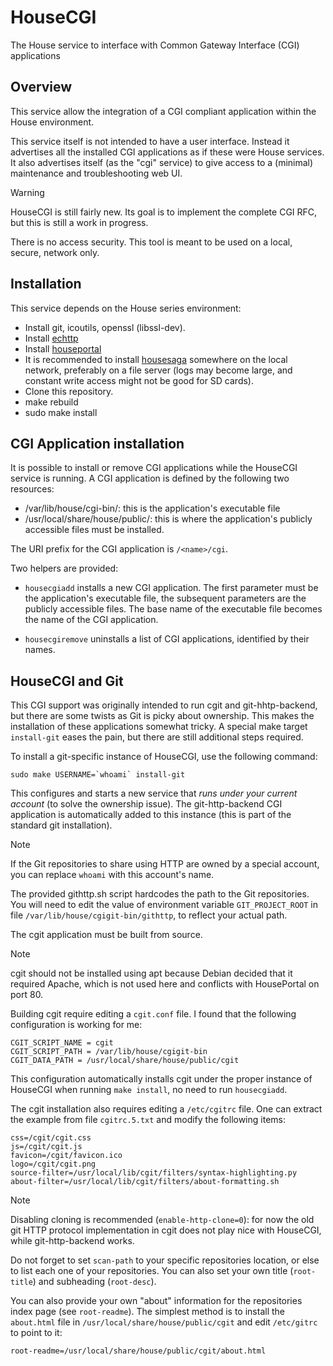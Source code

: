# HouseCGI
The House service to interface with Common Gateway Interface (CGI) applications

## Overview

This service allow the integration of a CGI compliant application within the House environment.

This service itself is not intended to have a user interface. Instead it advertises all the installed CGI applications as if these were House services. It also advertises itself (as the "cgi" service) to give access to a (minimal) maintenance and troubleshooting web UI.

> [!WARNING]
> HouseCGI is still fairly new. Its goal is to implement the complete CGI RFC, but this is still a work in progress.
>
>There is no access security. This tool is meant to be used on a local, secure, network only.

## Installation

This service depends on the House series environment:

* Install git, icoutils, openssl (libssl-dev).
* Install [echttp](https://github.com/pascal-fb-martin/echttp)
* Install [houseportal](https://github.com/pascal-fb-martin/houseportal)
* It is recommended to install [housesaga](https://github.com/pascal-fb-martin/housesaga) somewhere on the local network, preferably on a file server (logs may become large, and constant write access might not be good for SD cards).
* Clone this repository.
* make rebuild
* sudo make install

## CGI Application installation

It is possible to install or remove CGI applications while the HouseCGI service is running. A CGI application is defined by the following two resources:

* /var/lib/house/cgi-bin/<name>: this is the application's executable file
* /usr/local/share/house/public/<name>: this is where the application's publicly accessible files must be installed.

The URI prefix for the CGI application is `/<name>/cgi`.

Two helpers are provided:

* `housecgiadd` installs a new CGI application. The first parameter must be the application's executable file, the subsequent parameters are the publicly accessible files. The base name of the executable file becomes the name of the CGI application.

* `housecgiremove` uninstalls a list of CGI applications, identified by their names.

## HouseCGI and Git

This CGI support was originally intended to run cgit and git-hhtp-backend, but there are some twists as Git is picky about ownership. This makes the installation of these applications somewhat tricky. A special make target `install-git` eases the pain, but there are still additional steps required.

To install a git-specific instance of HouseCGI, use the following command:
```
sudo make USERNAME=`whoami` install-git
```
This configures and starts a new service that _runs under your current account_ (to solve the ownership issue). The git-http-backend CGI application is automatically added to this instance (this is part of the standard git installation).

> [!NOTE]
> If the Git repositories to share using HTTP are owned by a special account, you can replace ``whoami`` with this account's name.

The provided githttp.sh script hardcodes the path to the Git repositories. You will need to edit the value of environment variable `GIT_PROJECT_ROOT` in file `/var/lib/house/cgigit-bin/githttp`, to reflect your actual path.

The cgit application must be built from source.

> [!NOTE]
> cgit should not be installed using apt because Debian decided that it required Apache, which is not used here and conflicts with HousePortal on port 80.
>

Building cgit require editing a `cgit.conf` file. I found that the following configuration is working for me:
```
CGIT_SCRIPT_NAME = cgit
CGIT_SCRIPT_PATH = /var/lib/house/cgigit-bin
CGIT_DATA_PATH = /usr/local/share/house/public/cgit
```

This configuration automatically installs cgit under the proper instance of HouseCGI when running `make install`, no need to run `housecgiadd`.

The cgit installation also requires editing a `/etc/cgitrc` file. One can extract the example from file `cgitrc.5.txt` and modify the following items:
```
css=/cgit/cgit.css
js=/cgit/cgit.js
favicon=/cgit/favicon.ico
logo=/cgit/cgit.png
source-filter=/usr/local/lib/cgit/filters/syntax-highlighting.py
about-filter=/usr/local/lib/cgit/filters/about-formatting.sh
```

> [!NOTE]
> Disabling cloning is recommended (`enable-http-clone=0`): for now the old git HTTP protocol implementation in cgit does not play nice with HouseCGI, while git-http-backend works.

Do not forget to set `scan-path` to your specific repositories location, or else to list each one of your repositories. You can also set your own title (`root-title`) and subheading (`root-desc`).

You can also provide your own "about" information for the repositories index page (see `root-readme`). The simplest method is to install the `about.html` file in `/usr/local/share/house/public/cgit` and edit `/etc/gitrc` to point to it:
```
root-readme=/usr/local/share/house/public/cgit/about.html
```

